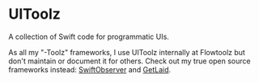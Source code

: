 # UIToolz

A collection of Swift code for programmatic UIs.

As all my "-Toolz" frameworks, I use UIToolz internally at Flowtoolz but don't maintain or document it for others. Check out my true open source frameworks instead: [SwiftObserver](https://github.com/codeface-io/SwiftObserver) and [GetLaid](https://github.com/flowtoolz/GetLaid).
